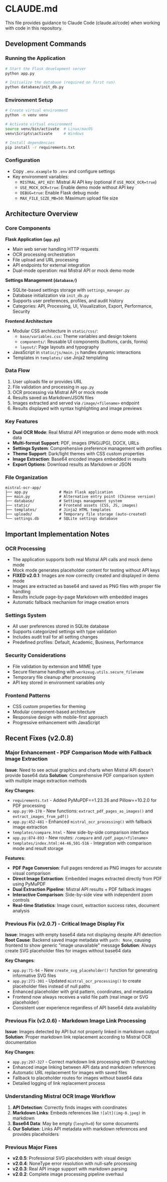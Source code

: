 # CLAUDE.md

This file provides guidance to Claude Code (claude.ai/code) when working with code in this repository.

## Development Commands

### Running the Application
```bash
# Start the Flask development server
python app.py

# Initialize the database (required on first run)
python database/init_db.py
```

### Environment Setup
```bash
# Create virtual environment
python -m venv venv

# Activate virtual environment
source venv/bin/activate  # Linux/macOS
venv\Scripts\activate     # Windows

# Install dependencies
pip install -r requirements.txt
```

### Configuration
- Copy `.env.example` to `.env` and configure settings
- Key environment variables:
  - `MISTRAL_API_KEY`: Mistral AI API key (optional if `USE_MOCK_OCR=true`)
  - `USE_MOCK_OCR=true`: Enable demo mode without API key
  - `DEBUG=true`: Enable Flask debug mode
  - `MAX_FILE_SIZE_MB=50`: Maximum upload file size

## Architecture Overview

### Core Components

**Flask Application (`app.py`)**
- Main web server handling HTTP requests
- OCR processing orchestration 
- File upload and URL processing
- API endpoints for external integration
- Dual-mode operation: real Mistral API or mock demo mode

**Settings Management (`database/`)**
- SQLite-based settings storage with `settings_manager.py`
- Database initialization via `init_db.py`
- Supports user preferences, profiles, and audit history
- Categories: API, Processing, UI, Visualization, Export, Performance, Security

**Frontend Architecture**
- Modular CSS architecture in `static/css/`:
  - `base/variables.css`: Theme variables and design tokens
  - `components/`: Reusable UI components (buttons, cards, forms)
  - `layout/`: Page layouts and typography
- JavaScript in `static/js/main.js` handles dynamic interactions
- Templates in `templates/` use Jinja2 templating

### Data Flow
1. User uploads file or provides URL
2. File validation and processing in `app.py`
3. OCR processing via Mistral API or mock mode
4. Results saved as Markdown/JSON files
5. Images extracted and served via `/image/<filename>` endpoint
6. Results displayed with syntax highlighting and image previews

### Key Features
- **Dual OCR Mode**: Real Mistral API integration or demo mode with mock data
- **Multi-format Support**: PDF, images (PNG/JPG), DOCX, URLs
- **Settings System**: Comprehensive preference management with profiles
- **Theme Support**: Dark/light themes with CSS custom properties
- **Image Extraction**: Base64 encoded images embedded in results
- **Export Options**: Download results as Markdown or JSON

### File Organization
```
mistral-ocr-app/
├── app.py              # Main Flask application
├── main.py             # Alternative entry point (Chinese version)
├── database/           # Settings management system
├── static/             # Frontend assets (CSS, JS, images)
├── templates/          # Jinja2 HTML templates
├── uploads/            # Temporary file storage (auto-created)
└── settings.db         # SQLite settings database
```

## Important Implementation Notes

### OCR Processing
- The application supports both real Mistral API calls and mock demo mode
- Mock mode generates placeholder content for testing without API keys
- **FIXED v2.0.1**: Images are now correctly created and displayed in demo mode
- Images are extracted as base64 and saved as PNG files with proper file handling
- Results include page-by-page Markdown with embedded images
- Automatic fallback mechanism for image creation errors

### Settings System
- All user preferences stored in SQLite database
- Supports categorized settings with type validation
- Includes audit trail for all setting changes
- Predefined profiles: Default, Academic, Business, Performance

### Security Considerations
- File validation by extension and MIME type
- Secure filename handling with `werkzeug.utils.secure_filename`
- Temporary file cleanup after processing
- API key stored in environment variables only

### Frontend Patterns
- CSS custom properties for theming
- Modular component-based architecture
- Responsive design with mobile-first approach
- Progressive enhancement with JavaScript

## Recent Fixes (v2.0.8)

### Major Enhancement - PDF Comparison Mode with Fallback Image Extraction
**Issue**: Need to see actual graphics and charts when Mistral API doesn't provide base64 data
**Solution**: Comprehensive PDF comparison system with multiple image extraction methods

**Key Changes**:
- `requirements.txt` - Added PyMuPDF==1.23.26 and Pillow==10.2.0 for PDF processing
- `app.py:99-178` - New functions: `extract_pdf_pages_as_images()` and `extract_images_from_pdf()`
- `app.py:452-481` - Enhanced `mistral_ocr_processing()` with fallback image extraction
- `templates/compare.html` - New side-by-side comparison interface
- `app.py:874-893` - New routes: `/compare` and `/pdf_page/<filename>`
- `templates/index.html:44-46,501-516` - Integration with comparison mode and result storage

**Features**:
- **PDF Page Conversion**: Full pages rendered as PNG images for accurate visual comparison
- **Direct Image Extraction**: Embedded images extracted directly from PDF using PyMuPDF
- **Dual Extraction Pipeline**: Mistral API results + PDF fallback images
- **Interactive Comparison**: Side-by-side view with independent zoom controls
- **Real-time Statistics**: Image count, extraction success rates, document analysis

### Previous Fix (v2.0.7) - Critical Image Display Fix
**Issue**: Images with empty base64 data not displaying despite API detection  
**Root Cause**: Backend saved image metadata with `path: None`, causing frontend to show generic "image unavailable" message
**Solution**: Always create SVG placeholder files for images without base64 data

**Key Changes**:
- `app.py:71-94` - New `create_svg_placeholder()` function for generating informative SVG files
- `app.py:271-301` - Updated `mistral_ocr_processing()` to create placeholder files instead of null paths
- Enhanced placeholder with grid pattern, coordinates, and metadata
- Frontend now always receives a valid file path (real image or SVG placeholder)
- Consistent user experience regardless of API base64 data availability

### Previous Fix (v2.0.6) - Markdown Image Link Processing
**Issue**: Images detected by API but not properly linked in markdown output
**Solution**: Proper markdown link replacement according to Mistral OCR documentation

**Key Changes**:
- `app.py:297-327` - Correct markdown link processing with ID matching
- Enhanced image linking between API data and markdown references
- Automatic URL replacement for images with saved files
- Fallback to placeholder routes for images without base64 data
- Detailed logging of link replacement process

### Understanding Mistral OCR Image Workflow
1. **API Detection**: Correctly finds images with coordinates
2. **Markdown Links**: Embeds references like `![alt](img-0.jpeg)` in markdown
3. **Base64 Data**: May be empty (`length=0`) for some documents
4. **Our Solution**: Links API metadata with markdown references and provides placeholders

### Previous Major Fixes
- **v2.0.5**: Professional SVG placeholders with visual design
- **v2.0.4**: NoneType error resolution with null-safe processing
- **v2.0.3**: Real API image support with markdown parsing
- **v2.0.2**: Complete image processing pipeline overhaul